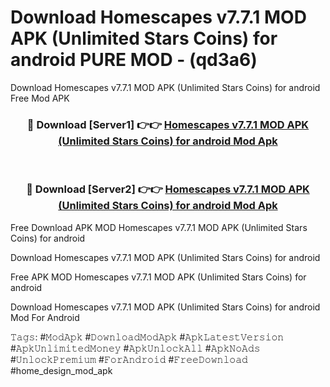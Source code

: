 # Download Homescapes v7.7.1 MOD APK (Unlimited Stars Coins) for android PURE MOD - (qd3a6)
Download Homescapes v7.7.1 MOD APK (Unlimited Stars Coins) for android Free Mod APK

<div align="center">
<h3>🔴 Download [Server1] 👉👉 <a href="https://apk-comot.site?title=Homescapes_v7.7.1_MOD_APK_(Unlimited_Stars_Coins)_for_android">Homescapes v7.7.1 MOD APK (Unlimited Stars Coins) for android Mod Apk</a></h3><br>

<h3>🔴 Download [Server2] 👉👉 <a href="https://apk-comot.site?title=Homescapes_v7.7.1_MOD_APK_(Unlimited_Stars_Coins)_for_android">Homescapes v7.7.1 MOD APK (Unlimited Stars Coins) for android Mod Apk</a></h3>
</div>


Free Download APK MOD Homescapes v7.7.1 MOD APK (Unlimited Stars Coins) for android

Download Homescapes v7.7.1 MOD APK (Unlimited Stars Coins) for android 

Free APK MOD Homescapes v7.7.1 MOD APK (Unlimited Stars Coins) for android 

Download Homescapes v7.7.1 MOD APK (Unlimited Stars Coins) for android Mod For Android

𝚃𝚊𝚐𝚜: #𝙼𝚘𝚍𝙰𝚙𝚔 #𝙳𝚘𝚠𝚗𝚕𝚘𝚊𝚍𝙼𝚘𝚍𝙰𝚙𝚔 #𝙰𝚙𝚔𝙻𝚊𝚝𝚎𝚜𝚝𝚅𝚎𝚛𝚜𝚒𝚘𝚗 #𝙰𝚙𝚔𝚄𝚗𝚕𝚒𝚖𝚒𝚝𝚎𝚍𝙼𝚘𝚗𝚎𝚢 #𝙰𝚙𝚔𝚄𝚗𝚕𝚘𝚌𝚔𝙰𝚕𝚕 #𝙰𝚙𝚔𝙽𝚘𝙰𝚍𝚜 #𝚄𝚗𝚕𝚘𝚌𝚔𝙿𝚛𝚎𝚖𝚒𝚞𝚖 #𝙵𝚘𝚛𝙰𝚗𝚍𝚛𝚘𝚒𝚍 #𝙵𝚛𝚎𝚎𝙳𝚘𝚠𝚗𝚕𝚘𝚊𝚍 #home_design_mod_apk